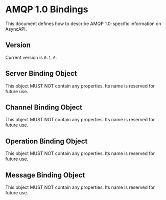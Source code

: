 # AMQP 1.0 Bindings

This document defines how to describe AMQP 1.0-specific information on AsyncAPI.

<a name="version"></a>

## Version

Current version is `0.1.0`.


<a name="server"></a>

## Server Binding Object

This object MUST NOT contain any properties. Its name is reserved for future use.




<a name="channel"></a>

## Channel Binding Object

This object MUST NOT contain any properties. Its name is reserved for future use.

<a name="operation"></a>

## Operation Binding Object

This object MUST NOT contain any properties. Its name is reserved for future use.

<a name="message"></a>

## Message Binding Object

This object MUST NOT contain any properties. Its name is reserved for future use.
